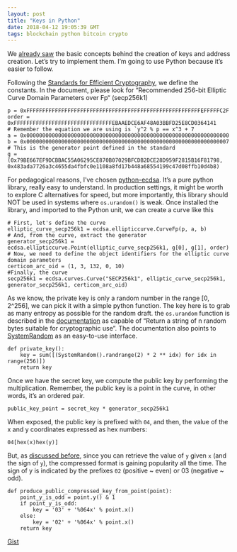 ```yaml
---
layout: post
title: "Keys in Python"
date: 2018-04-12 19:05:39 GMT
tags: blockchain python bitcoin crypto
---
```


We [already saw](https://iamvolonbolon.tumblr.com/post/172725515985/blockchain-keys) the basic concepts behind the creation of keys and address creation. Let’s try to implement them. I’m going to use Python because it’s easier to follow. 

Following the [Standards for Efficient Cryptography](http://www.secg.org/sec2-v2.pdf), we define the constants. In the document, please look for “Recommended 256-bit Elliptic Curve Domain Parameters over Fp“ (secp256k1)

```
p = 0xFFFFFFFFFFFFFFFFFFFFFFFFFFFFFFFFFFFFFFFFFFFFFFFFFFFFFFFEFFFFFC2F
order = 0xFFFFFFFFFFFFFFFFFFFFFFFFFFFFFFFEBAAEDCE6AF48A03BBFD25E8CD0364141
# Remember the equation we are using is `y^2 % p == x^3 + 7
a = 0x0000000000000000000000000000000000000000000000000000000000000000
b = 0x0000000000000000000000000000000000000000000000000000000000000007
# This is the generator point defined in the standard
g = (0x79BE667EF9DCBBAC55A06295CE870B07029BFCDB2DCE28D959F2815B16F81798,
0x483ada7726a3c4655da4fbfc0e1108a8fd17b448a68554199c47d08ffb10d4b8)
```

For pedagogical reasons, I’ve chosen [python-ecdsa](https://github.com/warner/python-ecdsa). It’s a pure python library, really easy to understand. In production settings, it might be worth to explore C alternatives for speed, but more importantly,  this library should NOT be used in systems where `os.urandom()` is weak. Once installed the library, and imported to the Python unit, we can create a curve like this

```
# First, let's define the curve
elliptic_curve_secp256k1 = ecdsa.ellipticcurve.CurveFp(p, a, b)
# And, from the curve, extract the generator
generator_secp256k1 = ecdsa.ellipticcurve.Point(elliptic_curve_secp256k1, g[0], g[1], order)
# Now, we need to define the object identifiers for the elliptic curve domain parameters
certicom_arc_oid = (1, 3, 132, 0, 10)
#Finally, the curve
secp256k1 = ecdsa.curves.Curve("SECP256k1", elliptic_curve_secp256k1, generator_secp256k1, certicom_arc_oid)
```

As we know, the private key is only a random number in the range [0, 2^256], we can pick it with a simple python function. The key here is to grab as many entropy as possible for the random draft. the `os.urandom` function is described in the [documentation](https://docs.python.org/2/library/os.html) as capable of “Return a string of n random bytes suitable for cryptographic use”. The documentation also points to [SystemRandom](https://docs.python.org/2/library/random.html#random.SystemRandom) as an easy-to-use interface. 

```
def private_key():
	key = sum([(SystemRandom().randrange(2) * 2 ** idx) for idx in range(256)])
	return key
```

Once we have the secret key, we compute the public key by performing the multiplication. Remember, the public key is a point in the curve, in other words, it’s an ordered pair. 

```
public_key_point = secret_key * generator_secp256k1
```

When exposed, the public key is prefixed with `04`, and then, the value of the x and y coordinates expressed as hex numbers: 

```
04[hex(x)hex(y)]
```

But, as [discussed before](https://iamvolonbolon.tumblr.com/post/172841967580/blockchain-public-key-representations), since you can retrieve the value of `y` given `x` (and the sign of `y`), the compressed format is gaining popularity all the time. The sign of y is indicated by the prefixes `02` (positive ~ even) or 03 (negative ~ odd).

```
def produce_public_compressed_key_from_point(point):
	point_y_is_odd = point.y() & 1
	if point_y_is_odd:
		key = '03' + '%064x' % point.x()
	else:
		key = '02' + '%064x' % point.x()
	return key
``` 

[Gist](https://gist.github.com/volonbolon/ab707ecf2ccc97be19a71282ffeff461)